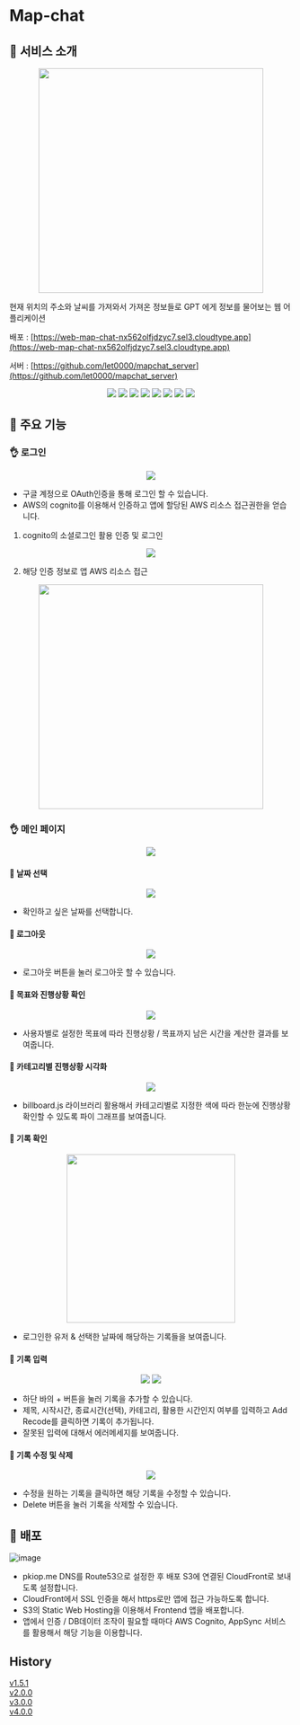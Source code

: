 # Map-chat

## 🌟 서비스 소개
<p align='center'>
<img width='400px' src='https://user-images.githubusercontent.com/21376061/227160347-99b0d147-8c54-4bc5-b5de-2ae51e99ef48.png'>
</p>

   현재 위치의 주소와 날씨를 가져와서 가져온 정보들로 GPT 에게 정보를 물어보는 웹 어플리케이션

배포 : [https://web-map-chat-nx562olfjdzyc7.sel3.cloudtype.app](https://web-map-chat-nx562olfjdzyc7.sel3.cloudtype.app)

서버 : [https://github.com/let0000/mapchat_server](https://github.com/let0000/mapchat_server)

<p align='center'>
    <img src="https://img.shields.io/badge/react-v18.2.0-61DAFB?logo=React"/>
   <img src="https://img.shields.io/badge/react responsive-v9.0.2-61DAFB?logo=React"/>
   <img src="https://img.shields.io/badge/@reduxjs/toolkit-^1.9.3-764ABC?logo=Redux"/>
   <img src="https://img.shields.io/badge/react redux-^8.0.5-764ABC?logo=Redux"/>
    <img src="https://img.shields.io/badge/@mui/material-^5.11.13-007fff?logo=mui"/>
   <img src="https://img.shields.io/badge/@mui/icons material-^5.11.11-007fff?logo=mui"/>
   <img src="https://img.shields.io/badge/axios-^1.3.4-5A29E4?logo=Axios"/>
   <img src="https://img.shields.io/badge/react kakao maps sdk-^1.1.6-ffcd00?logo=Kakao"/>
</p>
    
## 🌟 주요 기능

### 👌 로그인

<p align='center'>
  <img src="https://i.imgur.com/6Op9ffA.png"/>
</p>

* 구글 계정으로 OAuth인증을 통해 로그인 할 수 있습니다.
* AWS의 cognito를 이용해서 인증하고 앱에 할당된 AWS 리소스 접근권한을 얻습니다. 
1. cognito의 소셜로그인 활용 인증 및 로그인

<p align='center'>
  <img src="https://i.imgur.com/cayJ1tS.png"/>
</p>

2. 해당 인증 정보로 앱 AWS 리소스 접근

<p align='center'>
  <img width='400px' src="https://i.imgur.com/2fauXLL.png"/>
</p>

### 👌 메인 페이지 

<p align='center'>
  <img src="https://i.imgur.com/OfcRKIR.png"/>
</p>

#### 🧐 날짜 선택

<p align='center'>
  <img src="https://i.imgur.com/ZwZ7NaV.png"/>
</p>

* 확인하고 싶은 날짜를 선택합니다.

#### 🧐 로그아웃

<p align='center'>
  <img src="https://i.imgur.com/0XwLErm.png"/>
</p>

* 로그아웃 버튼을 눌러 로그아웃 할 수 있습니다.

#### 🧐 목표와 진행상황 확인

<p align='center'>
  <img src="https://i.imgur.com/ft58UEm.png"/>
</p>

* 사용자별로 설정한 목표에 따라 진행상황 / 목표까지 남은 시간을 계산한 결과를 보여줍니다.

#### 🧐 카테고리별 진행상황 시각화

<p align='center'>
  <img src="https://i.imgur.com/JM5UECe.png"/>
</p>

* billboard.js 라이브러리 활용해서 카테고리별로 지정한 색에 따라 한눈에 진행상황 확인할 수 있도록 파이 그래프를 보여줍니다.

#### 🧐 기록 확인

<p align='center'>
  <img width='300px' src="https://i.imgur.com/gH3vhi2.png"/>
</p>

* 로그인한 유저 & 선택한 날짜에 해당하는 기록들을 보여줍니다.

#### 🧐 기록 입력

<p align='center'>
  <img src="https://i.imgur.com/MAvCAkA.png"/>
  <img src="https://i.imgur.com/4PaVjla.png"/>
</p>

* 하단 바의 + 버튼을 눌러 기록을 추가할 수 있습니다.
* 제목, 시작시간, 종료시간(선택), 카테고리, 활용한 시간인지 여부를 입력하고 Add Recode를 클릭하면 기록이 추가됩니다.
* 잘못된 입력에 대해서 에러메세지를 보여줍니다.

#### 🧐 기록 수정 및 삭제

<p align='center'>
  <img src="https://i.imgur.com/UmHAlBL.gif"/>
</p>

* 수정을 원하는 기록을 클릭하면 해당 기록을 수정할 수 있습니다.
* Delete 버튼을 눌러 기록을 삭제할 수 있습니다.

## 🌟 배포

![image](https://user-images.githubusercontent.com/34783156/104201255-e465a580-546c-11eb-9dc9-5fd9e05aba38.png)

* pkiop.me DNS를 Route53으로 설정한 후 배포 S3에 연결된 CloudFront로 보내도록 설정합니다.
* CloudFront에서 SSL 인증을 해서 https로만 앱에 접근 가능하도록 합니다.
* S3의 Static Web Hosting을 이용해서 Frontend 앱을 배포합니다.
* 앱에서 인증 / DB데이터 조작이 필요할 때마다 AWS Cognito, AppSync 서비스를 활용해서 해당 기능을 이용합니다.

## History

[v1.5.1](https://github.com/pkiop/lifemanager/wiki/v1.5.1)  
[v2.0.0](https://github.com/pkiop/lifemanager/wiki/v2.0.0)  
[v3.0.0](https://github.com/pkiop/lifemanager/wiki/v3.0.0)  
[v4.0.0](https://github.com/pkiop/lifemanager/wiki/v4.0.0) 
